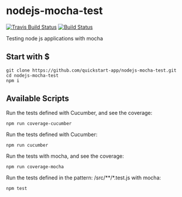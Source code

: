 # nodejs-mocha-test

[![Travis Build Status](https://travis-ci.org/quickstart-app/nodejs-mocha-test.svg?branch=master)](https://travis-ci.org/quickstart-app/nodejs-mocha-test)
[![Build Status](https://sonarcloud.io/api/project_badges/measure?project=test-mocha&metric=coverage)](https://sonarcloud.io/dashboard?id=test-mocha)

Testing node js applications with mocha

## Start with $
```
git clone https://github.com/quickstart-app/nodejs-mocha-test.git
cd nodejs-mocha-test
npm i
```

## Available Scripts

Run the tests defined with Cucumber, and see the coverage:

`npm run coverage-cucumber`

Run the tests defined with Cucumber:

`npm run cucumber`

Run the tests with mocha, and see the coverage:

`npm run coverage-mocha`

Run the tests defined in the pattern: /src/**/*.test.js with mocha:

`npm test`
